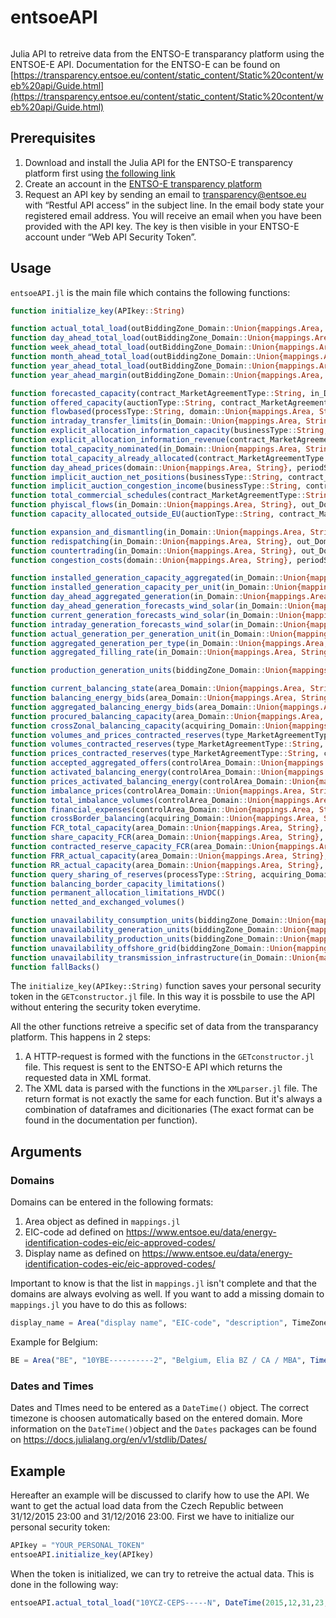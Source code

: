 # entsoeAPI

```@contents
```

Julia API to retreive data from the ENTSO-E transparancy platform using the ENTSOE-E API.
Documentation for the ENTSO-E can be found on [https://transparency.entsoe.eu/content/static_content/Static%20content/web%20api/Guide.html](https://transparency.entsoe.eu/content/static_content/Static%20content/web%20api/Guide.html)

## Prerequisites
1. Download and install the Julia API for the ENTSO-E transparency platform first using [the following link](https://github.com/Electa-Git/etsoe-julia-api)
2. Create an account in the [ENTSO-E transparency platform](https://transparency.entsoe.eu/)
3. Request an API key by sending an email to transparency@entsoe.eu with “Restful API access” in the subject line. In the email body state your registered email address. You will receive an email when you have been provided with the API key. The key is then visible in your ENTSO-E account under “Web API Security Token”.

## Usage
`entsoeAPI.jl` is the main file which contains the following functions:
```julia
function initialize_key(APIkey::String)

function actual_total_load(outBiddingZone_Domain::Union{mappings.Area, String}, periodStart::DateTime, periodEnd::DateTime)
function day_ahead_total_load(outBiddingZone_Domain::Union{mappings.Area, String}, periodStart::DateTime, periodEnd::DateTime)
function week_ahead_total_load(outBiddingZone_Domain::Union{mappings.Area, String}, periodStart::DateTime, periodEnd::DateTime)
function month_ahead_total_load(outBiddingZone_Domain::Union{mappings.Area, String}, periodStart::DateTime, periodEnd::DateTime)
function year_ahead_total_load(outBiddingZone_Domain::Union{mappings.Area, String}, periodStart::DateTime, periodEnd::DateTime)
function year_ahead_margin(outBiddingZone_Domain::Union{mappings.Area, String}, periodStart::DateTime, periodEnd::DateTime)

function forecasted_capacity(contract_MarketAgreementType::String, in_Domain::Union{mappings.Area, String}, out_Domain::Union{mappings.Area, String}, periodStart::DateTime, periodEnd::DateTime)
function offered_capacity(auctionType::String, contract_MarketAgreementType::String, in_Domain::Union{mappings.Area, String}, out_Domain::Union{mappings.Area, String}, periodStart::DateTime, periodEnd::DateTime, auctionCategory::String = "", update_DateAndOrTime::DateTime = DateTime(0), classificationSequence_AttributeInstanceComponentPosition::String = "")
function flowbased(processType::String, domain::Union{mappings.Area, String}, periodStart::DateTime, periodEnd::DateTime)
function intraday_transfer_limits(in_Domain::Union{mappings.Area, String}, out_Domain::Union{mappings.Area, String}, periodStart::DateTime, periodEnd::DateTime)
function explicit_allocation_information_capacity(businessType::String, contract_MarketAgreementType::String, in_Domain::Union{mappings.Area, String}, out_Domain::Union{mappings.Area, String}, periodStart::DateTime, periodEnd::DateTime, auctionCategory::String = "", classificationSequence_AttributeInstanceComponentPosition::String = "")
function explicit_allocation_information_revenue(contract_MarketAgreementType::String, in_Domain::Union{mappings.Area, String}, out_Domain::Union{mappings.Area, String}, periodStart::DateTime, periodEnd::DateTime)
function total_capacity_nominated(in_Domain::Union{mappings.Area, String}, out_Domain::Union{mappings.Area, String}, periodStart::DateTime, periodEnd::DateTime)
function total_capacity_already_allocated(contract_MarketAgreementType::String, in_Domain::Union{mappings.Area, String}, out_Domain::Union{mappings.Area, String}, periodStart::DateTime, periodEnd::DateTime, auctionCategory::String = "")
function day_ahead_prices(domain::Union{mappings.Area, String}, periodStart::DateTime, periodEnd::DateTime)
function implicit_auction_net_positions(businessType::String, contract_MarketAgreementType::String, domain::Union{mappings.Area, String}, periodStart::DateTime, periodEnd::DateTime)
function implicit_auction_congestion_income(businessType::String, contract_MarketAgreementType::String, domain::Union{mappings.Area, String}, periodStart::DateTime, periodEnd::DateTime)
function total_commercial_schedules(contract_MarketAgreementType::String, in_Domain::Union{mappings.Area, String}, out_Domain::Union{mappings.Area, String}, periodStart::DateTime, periodEnd::DateTime)
function phyiscal_flows(in_Domain::Union{mappings.Area, String}, out_Domain::Union{mappings.Area, String}, periodStart::DateTime, periodEnd::DateTime)
function capacity_allocated_outside_EU(auctionType::String, contract_MarketAgreementType::String, in_Domain::Union{mappings.Area, String}, out_Domain::Union{mappings.Area, String}, periodStart::DateTime, periodEnd::DateTime, auctionCategory::String = "", classificationSequence_AttributeInstanceComponentPosition::String = "")

function expansion_and_dismantling(in_Domain::Union{mappings.Area, String}, out_Domain::Union{mappings.Area, String}, periodStart::DateTime, periodEnd::DateTime, businessType::String = "", docStatus::String = "")
function redispatching(in_Domain::Union{mappings.Area, String}, out_Domain::Union{mappings.Area, String}, periodStart::DateTime, periodEnd::DateTime, businessType::String = "")
function countertrading(in_Domain::Union{mappings.Area, String}, out_Domain::Union{mappings.Area, String}, periodStart::DateTime, periodEnd::DateTime)
function congestion_costs(domain::Union{mappings.Area, String}, periodStart::DateTime, periodEnd::DateTime, businessType::String = "")

function installed_generation_capacity_aggregated(in_Domain::Union{mappings.Area, String}, periodStart::DateTime, periodEnd::DateTime, psrType::String = "")
function installed_generation_capacity_per_unit(in_Domain::Union{mappings.Area, String}, periodStart::DateTime, periodEnd::DateTime, psrType::String = "")
function day_ahead_aggregated_generation(in_Domain::Union{mappings.Area, String}, periodStart::DateTime, periodEnd::DateTime)
function day_ahead_generation_forecasts_wind_solar(in_Domain::Union{mappings.Area, String}, periodStart::DateTime, periodEnd::DateTime, psrType::String = "")
function current_generation_forecasts_wind_solar(in_Domain::Union{mappings.Area, String}, periodStart::DateTime, periodEnd::DateTime, psrType::String = "")
function intraday_generation_forecasts_wind_solar(in_Domain::Union{mappings.Area, String}, periodStart::DateTime, periodEnd::DateTime, psrType::String = "")
function actual_generation_per_generation_unit(in_Domain::Union{mappings.Area, String}, periodStart::DateTime, periodEnd::DateTime, psrType::String = "", registeredResource::String = "")
function aggregated_generation_per_type(in_Domain::Union{mappings.Area, String}, periodStart::DateTime, periodEnd::DateTime, psrType::String = "")
function aggregated_filling_rate(in_Domain::Union{mappings.Area, String}, periodStart::DateTime, periodEnd::DateTime)

function production_generation_units(biddingZone_Domain::Union{mappings.Area, String}, implementation_DateAndOrTime::DateTime, psrType::String = "")

function current_balancing_state(area_Domain::Union{mappings.Area, String}, periodStart::DateTime, periodEnd::DateTime)
function balancing_energy_bids(area_Domain::Union{mappings.Area, String}, periodStart::DateTime, periodEnd::DateTime, processType::String)
function aggregated_balancing_energy_bids(area_Domain::Union{mappings.Area, String}, periodStart::DateTime, periodEnd::DateTime, processType::String)
function procured_balancing_capacity(area_Domain::Union{mappings.Area, String}, periodStart::DateTime, periodEnd::DateTime, type_MarketAgreementType::String = "")
function crossZonal_balancing_capacity(acquiring_Domain::Union{mappings.Area, String}, connecting_Domain::Union{mappings.Area, String}, periodStart::DateTime, periodEnd::DateTime)
function volumes_and_prices_contracted_reserves(type_MarketAgreementType::String, processType::String, controlArea_Domain::Union{mappings.Area, String}, periodStart::DateTime, periodEnd::DateTime, psrType::String = "", offset::Int = 0)
function volumes_contracted_reserves(type_MarketAgreementType::String, controlArea_Domain::Union{mappings.Area, String}, periodStart::DateTime, periodEnd::DateTime, businessType::String = "", psrType::String = "", offset::Int = 0)
function prices_contracted_reserves(type_MarketAgreementType::String, controlArea_Domain::Union{mappings.Area, String}, periodStart::DateTime, periodEnd::DateTime, businessType::String = "", psrType::String = "", offset::Int = 0)
function accepted_aggregated_offers(controlArea_Domain::Union{mappings.Area, String}, periodStart::DateTime, periodEnd::DateTime, businessType::String = "", psrType::String = "")
function activated_balancing_energy(controlArea_Domain::Union{mappings.Area, String}, periodStart::DateTime, periodEnd::DateTime, businessType::String = "", psrType::String = "")
function prices_activated_balancing_energy(controlArea_Domain::Union{mappings.Area, String}, periodStart::DateTime, periodEnd::DateTime, businessType::String = "", psrType::String = "")
function imbalance_prices(controlArea_Domain::Union{mappings.Area, String}, periodStart::DateTime, periodEnd::DateTime)
function total_imbalance_volumes(controlArea_Domain::Union{mappings.Area, String}, periodStart::DateTime, periodEnd::DateTime)
function financial_expenses(controlArea_Domain::Union{mappings.Area, String}, periodStart::DateTime, periodEnd::DateTime)
function crossBorder_balancing(acquiring_Domain::Union{mappings.Area, String}, connecting_Domain::Union{mappings.Area, String}, periodStart::DateTime, periodEnd::DateTime)
function FCR_total_capacity(area_Domain::Union{mappings.Area, String}, periodStart::DateTime, periodEnd::DateTime)
function share_capacity_FCR(area_Domain::Union{mappings.Area, String}, periodStart::DateTime, periodEnd::DateTime)
function contracted_reserve_capacity_FCR(area_Domain::Union{mappings.Area, String}, periodStart::DateTime, periodEnd::DateTime)
function FRR_actual_capacity(area_Domain::Union{mappings.Area, String}, periodStart::DateTime, periodEnd::DateTime)
function RR_actual_capacity(area_Domain::Union{mappings.Area, String}, periodStart::DateTime, periodEnd::DateTime)
function query_sharing_of_reserves(processType::String, acquiring_Domain::Union{mappings.Area, String}, connecting_Domain::Union{mappings.Area, String}, periodStart::DateTime, periodEnd::DateTime)
function balancing_border_capacity_limitations()
function permanent_allocation_limitations_HVDC()
function netted_and_exchanged_volumes()

function unavailability_consumption_units(biddingZone_Domain::Union{mappings.Area, String}, periodStart::DateTime, periodEnd::DateTime, businessType::String = "")
function unavailability_generation_units(biddingZone_Domain::Union{mappings.Area, String}, periodStart::DateTime, periodEnd::DateTime, businessType::String = "", docStatus::String = "", periodStartUpdate::DateTime = DateTime(0), periodEndUpdate::DateTime = DateTime(0), registeredResource::String = "", mRID::String = "", offset::Int = 0)
function unavailability_production_units(biddingZone_Domain::Union{mappings.Area, String}, periodStart::DateTime, periodEnd::DateTime, businessType::String = "", docStatus::String = "", periodStartUpdate::DateTime = DateTime(0), periodEndUpdate::DateTime = DateTime(0), registeredResource::String = "", mRID::String = "", offset::Int = 0)
function unavailability_offshore_grid(biddingZone_Domain::Union{mappings.Area, String}, periodStart::DateTime, periodEnd::DateTime, docStatus::String = "", periodStartUpdate::DateTime = DateTime(0), periodEndUpdate::DateTime = DateTime(0), mRID::String = "", offset::Int = 0)
function unavailability_transmission_infrastructure(in_Domain::Union{mappings.Area, String}, out_Domain::Union{mappings.Area, String}, periodStart::DateTime, periodEnd::DateTime, businessType::String = "", docStatus::String = "", periodStartUpdate::DateTime = DateTime(0), periodEndUpdate::DateTime = DateTime(0), mRID::String = "", offset::Int = 0)
function fallBacks()
```

The `initialize_key(APIkey::String)` function saves your personal security token in the `GETconstructor.jl` file. In this way it is possbile to use the API without entering the security token everytime.

All the other functions retreive a specific set of data from the transparancy platform. This happens in 2 steps: 
1. A HTTP-request is formed with the functions in the `GETconstructor.jl` file. This request is sent to the ENTSO-E API which returns the requested data in XML format.
2. The XML data is parsed with the functions in the `XMLparser.jl` file. The return format is not exactly the same for each function. But it's always a combination of dataframes and dicitionaries (The exact format can be found in the documentation per function).

## Arguments
### Domains
Domains can be entered in the following formats:
1. Area object as defined in `mappings.jl`
2. EIC-code ad defined on https://www.entsoe.eu/data/energy-identification-codes-eic/eic-approved-codes/
3. Display name as defined on https://www.entsoe.eu/data/energy-identification-codes-eic/eic-approved-codes/

Important to know is that the list in `mappings.jl` isn't complete and that the domains are always evolving as well. If you want to add a missing domain to `mappings.jl` you have to do this as follows:
```julia
display_name = Area("display name", "EIC-code", "description", TimeZone)
```
Example for Belgium:
```julia
BE = Area("BE", "10YBE----------2", "Belgium, Elia BZ / CA / MBA", TimeZone("Europe/Brussels"))
```

### Dates and Times
Dates and TImes need to be entered as a `DateTime()` object. The correct timezone is choosen automatically based on the entered domain. More information on the `DateTime()`object and the `Dates` packages can be found on https://docs.julialang.org/en/v1/stdlib/Dates/

## Example
Hereafter an example will be discussed to clarify how to use the API.
We want to get the actual load data from the Czech Republic between 31/12/2015 23:00 and 31/12/2016 23:00. First we have to initialize our personal security token:
```julia
APIkey = "YOUR_PERSONAL_TOKEN"
entsoeAPI.initialize_key(APIkey)
```

When the token is initialized, we can try to retreive the actual data. This is done in the following way:
```julia
entsoeAPI.actual_total_load("10YCZ-CEPS-----N", DateTime(2015,12,31,23,00), DateTime(2016,12,31,23,00))
```